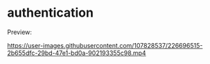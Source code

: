# authentication

Preview:

https://user-images.githubusercontent.com/107828537/226696515-2b655dfc-29bd-47e1-bd0a-902193355c98.mp4
